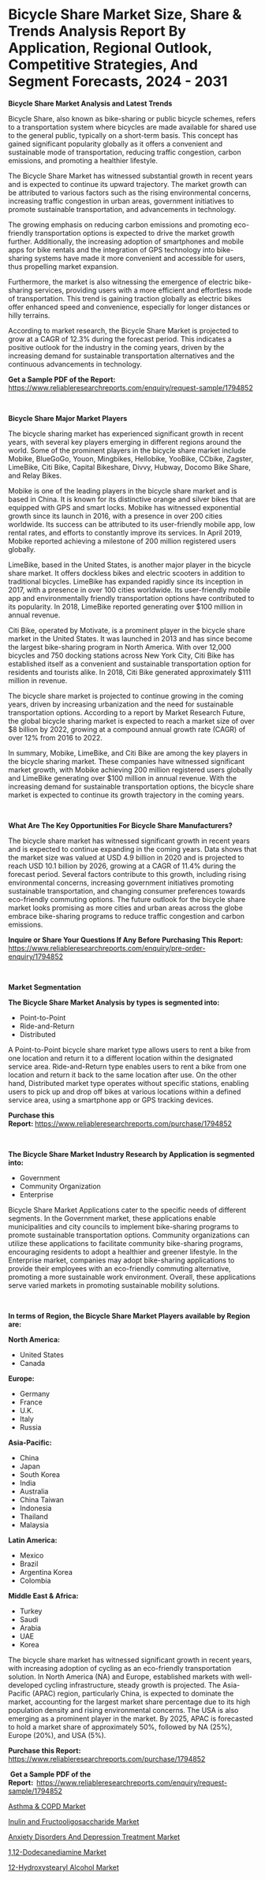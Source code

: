 <p><h1>Bicycle Share Market Size, Share & Trends Analysis Report By Application, Regional Outlook, Competitive Strategies, And Segment Forecasts, 2024 - 2031</h1></p><p><strong>Bicycle Share Market Analysis and Latest Trends</strong></p>
<p><p>Bicycle Share, also known as bike-sharing or public bicycle schemes, refers to a transportation system where bicycles are made available for shared use to the general public, typically on a short-term basis. This concept has gained significant popularity globally as it offers a convenient and sustainable mode of transportation, reducing traffic congestion, carbon emissions, and promoting a healthier lifestyle.</p><p>The Bicycle Share Market has witnessed substantial growth in recent years and is expected to continue its upward trajectory. The market growth can be attributed to various factors such as the rising environmental concerns, increasing traffic congestion in urban areas, government initiatives to promote sustainable transportation, and advancements in technology.</p><p>The growing emphasis on reducing carbon emissions and promoting eco-friendly transportation options is expected to drive the market growth further. Additionally, the increasing adoption of smartphones and mobile apps for bike rentals and the integration of GPS technology into bike-sharing systems have made it more convenient and accessible for users, thus propelling market expansion.</p><p>Furthermore, the market is also witnessing the emergence of electric bike-sharing services, providing users with a more efficient and effortless mode of transportation. This trend is gaining traction globally as electric bikes offer enhanced speed and convenience, especially for longer distances or hilly terrains.</p><p>According to market research, the Bicycle Share Market is projected to grow at a CAGR of 12.3% during the forecast period. This indicates a positive outlook for the industry in the coming years, driven by the increasing demand for sustainable transportation alternatives and the continuous advancements in technology.</p></p>
<p><strong>Get a Sample PDF of the Report:&nbsp;</strong> <a href="https://www.reliableresearchreports.com/enquiry/request-sample/1794852">https://www.reliableresearchreports.com/enquiry/request-sample/1794852</a></p>
<p>&nbsp;</p>
<p><strong>Bicycle Share Major Market Players</strong></p>
<p><p>The bicycle sharing market has experienced significant growth in recent years, with several key players emerging in different regions around the world. Some of the prominent players in the bicycle share market include Mobike, BlueGoGo, Youon, Mingbikes, Hellobike, YooBike, CCbike, Zagster, LimeBike, Citi Bike, Capital Bikeshare, Divvy, Hubway, Docomo Bike Share, and Relay Bikes.</p><p>Mobike is one of the leading players in the bicycle share market and is based in China. It is known for its distinctive orange and silver bikes that are equipped with GPS and smart locks. Mobike has witnessed exponential growth since its launch in 2016, with a presence in over 200 cities worldwide. Its success can be attributed to its user-friendly mobile app, low rental rates, and efforts to constantly improve its services. In April 2019, Mobike reported achieving a milestone of 200 million registered users globally.</p><p>LimeBike, based in the United States, is another major player in the bicycle share market. It offers dockless bikes and electric scooters in addition to traditional bicycles. LimeBike has expanded rapidly since its inception in 2017, with a presence in over 100 cities worldwide. Its user-friendly mobile app and environmentally friendly transportation options have contributed to its popularity. In 2018, LimeBike reported generating over $100 million in annual revenue.</p><p>Citi Bike, operated by Motivate, is a prominent player in the bicycle share market in the United States. It was launched in 2013 and has since become the largest bike-sharing program in North America. With over 12,000 bicycles and 750 docking stations across New York City, Citi Bike has established itself as a convenient and sustainable transportation option for residents and tourists alike. In 2018, Citi Bike generated approximately $111 million in revenue.</p><p>The bicycle share market is projected to continue growing in the coming years, driven by increasing urbanization and the need for sustainable transportation options. According to a report by Market Research Future, the global bicycle sharing market is expected to reach a market size of over $8 billion by 2022, growing at a compound annual growth rate (CAGR) of over 12% from 2016 to 2022.</p><p>In summary, Mobike, LimeBike, and Citi Bike are among the key players in the bicycle sharing market. These companies have witnessed significant market growth, with Mobike achieving 200 million registered users globally and LimeBike generating over $100 million in annual revenue. With the increasing demand for sustainable transportation options, the bicycle share market is expected to continue its growth trajectory in the coming years.</p></p>
<p>&nbsp;</p>
<p><strong>What Are The Key Opportunities For Bicycle Share Manufacturers?</strong></p>
<p><p>The bicycle share market has witnessed significant growth in recent years and is expected to continue expanding in the coming years. Data shows that the market size was valued at USD 4.9 billion in 2020 and is projected to reach USD 10.1 billion by 2026, growing at a CAGR of 11.4% during the forecast period. Several factors contribute to this growth, including rising environmental concerns, increasing government initiatives promoting sustainable transportation, and changing consumer preferences towards eco-friendly commuting options. The future outlook for the bicycle share market looks promising as more cities and urban areas across the globe embrace bike-sharing programs to reduce traffic congestion and carbon emissions.</p></p>
<p><strong>Inquire or Share Your Questions If Any Before Purchasing This Report:</strong> <a href="https://www.reliableresearchreports.com/enquiry/pre-order-enquiry/1794852">https://www.reliableresearchreports.com/enquiry/pre-order-enquiry/1794852</a></p>
<p>&nbsp;</p>
<p><strong>Market Segmentation</strong></p>
<p><strong>The Bicycle Share Market Analysis by types is segmented into:</strong></p>
<p><ul><li>Point-to-Point</li><li>Ride-and-Return</li><li>Distributed</li></ul></p>
<p><p>A Point-to-Point bicycle share market type allows users to rent a bike from one location and return it to a different location within the designated service area. Ride-and-Return type enables users to rent a bike from one location and return it back to the same location after use. On the other hand, Distributed market type operates without specific stations, enabling users to pick up and drop off bikes at various locations within a defined service area, using a smartphone app or GPS tracking devices.</p></p>
<p><strong>Purchase this Report:&nbsp;</strong><a href="https://www.reliableresearchreports.com/purchase/1794852">https://www.reliableresearchreports.com/purchase/1794852</a></p>
<p>&nbsp;</p>
<p><strong>The Bicycle Share Market Industry Research by Application is segmented into:</strong></p>
<p><ul><li>Government</li><li>Community Organization</li><li>Enterprise</li></ul></p>
<p><p>Bicycle Share Market Applications cater to the specific needs of different segments. In the Government market, these applications enable municipalities and city councils to implement bike-sharing programs to promote sustainable transportation options. Community organizations can utilize these applications to facilitate community bike-sharing programs, encouraging residents to adopt a healthier and greener lifestyle. In the Enterprise market, companies may adopt bike-sharing applications to provide their employees with an eco-friendly commuting alternative, promoting a more sustainable work environment. Overall, these applications serve varied markets in promoting sustainable mobility solutions.</p></p>
<p>&nbsp;</p>
<p><strong>In terms of Region, the Bicycle Share Market Players available by Region are:</strong></p>
<p>
    <p> <strong> North America: </strong>
        <ul>
            <li>United States</li>
            <li>Canada</li>
        </ul>
        </p> 
    <p> <strong> Europe: </strong>
        <ul>
            <li>Germany</li>
            <li>France</li>
            <li>U.K.</li>
            <li>Italy</li>
            <li>Russia</li>
        </ul>
        </p> 
    <p> <strong> Asia-Pacific: </strong>
        <ul>
            <li>China</li>
            <li>Japan</li>
            <li>South Korea</li>
            <li>India</li>
            <li>Australia</li>
            <li>China Taiwan</li>
            <li>Indonesia</li>
            <li>Thailand</li>
            <li>Malaysia</li>
        </ul>
        </p> 
    <p> <strong> Latin America: </strong>
        <ul>
            <li>Mexico</li>
            <li>Brazil</li>
            <li>Argentina Korea</li>
            <li>Colombia</li>
        </ul>
        </p> 
    <p> <strong> Middle East & Africa: </strong>
        <ul>
            <li>Turkey</li>
            <li>Saudi</li>
            <li>Arabia</li>
            <li>UAE</li>
            <li>Korea</li>
        </ul>
    </p>
    </p>
<p><p>The bicycle share market has witnessed significant growth in recent years, with increasing adoption of cycling as an eco-friendly transportation solution. In North America (NA) and Europe, established markets with well-developed cycling infrastructure, steady growth is projected. The Asia-Pacific (APAC) region, particularly China, is expected to dominate the market, accounting for the largest market share percentage due to its high population density and rising environmental concerns. The USA is also emerging as a prominent player in the market. By 2025, APAC is forecasted to hold a market share of approximately 50%, followed by NA (25%), Europe (20%), and USA (5%).</p></p>
<p><strong>Purchase this Report: </strong><a href="https://www.reliableresearchreports.com/purchase/1794852">https://www.reliableresearchreports.com/purchase/1794852</a></p>
<p>&nbsp;<strong>Get a Sample PDF of the Report:&nbsp;&nbsp;</strong><a href="https://www.reliableresearchreports.com/enquiry/request-sample/1794852">https://www.reliableresearchreports.com/enquiry/request-sample/1794852</a></p>
<p><strong></strong></p>
<p><p><a href="https://github.com/nathandecarvalho/Market-Research-Report-List-1/blob/main/asthma-copd-market.md">Asthma & COPD Market</a></p><p><a href="https://medium.com/@jeromekling1967/inulin-and-fructooligosaccharide-market-report-reveals-the-latest-trends-and-growth-opportunities-ff03d028362a">Inulin and Fructooligosaccharide Market</a></p><p><a href="https://github.com/markusgodoy/Market-Research-Report-List-1/blob/main/anxiety-disorders-and-depression-treatment-market.md">Anxiety Disorders And Depression Treatment Market</a></p><p><a href="https://medium.com/@jeromekling1967/1-12-dodecanediamine-market-competitive-analysis-market-trends-and-forecast-to-2031-f8b2bc4548a7">1,12-Dodecanediamine Market</a></p><p><a href="https://medium.com/@jeromekling1967/decoding-12-hydroxystearyl-alcohol-market-metrics-market-share-trends-and-growth-patterns-585b1cf90ca3">12-Hydroxystearyl Alcohol Market</a></p></p>